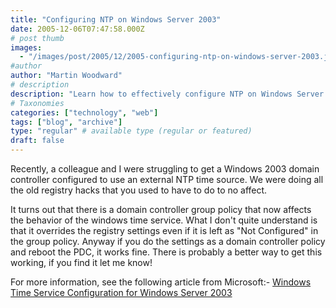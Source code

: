 ```yaml
---
title: "Configuring NTP on Windows Server 2003"
date: 2005-12-06T07:47:58.000Z
# post thumb
images:
  - "/images/post/2005/12/2005-configuring-ntp-on-windows-server-2003.jpg"
#author
author: "Martin Woodward"
# description
description: "Learn how to effectively configure NTP on Windows Server 2003 using group policy settings to synchronise time with external sources."
# Taxonomies
categories: ["technology", "web"]
tags: ["blog", "archive"]
type: "regular" # available type (regular or featured)
draft: false
---
```


Recently, a colleague and I were struggling to get a Windows 2003 domain controller configured to use an external NTP time source. We were doing all the old registry hacks that you used to have to do to no affect.

It turns out that there is a domain controller group policy that now affects the behavior of the windows time service. What I don't quite understand is that it overrides the registry settings even if it is left as "Not Configured" in the group policy. Anyway if you do the settings as a domain controller policy and reboot the PDC, it works fine. There is probably a better way to get this working, if you find it let me know!

For more information, see the following article from Microsoft:- [Windows Time Service Configuration for Windows Server 2003](http://www.microsoft.com/technet/prodtechnol/windowsserver2003/technologies/security/ws03mngd/26_s3wts.mspx)
